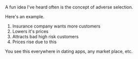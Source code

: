 A fun idea I've heard often is the concept of adverse selection. 

Here's an example. 
1. Insurance company wants more customers
2. Lowers it's prices
3. Attracts bad high risk customers
4. Prices rise due to this

You see this everywhere in dating apps, any market place, etc. 